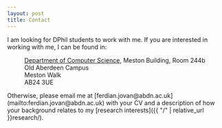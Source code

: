 ```yaml
---
layout: post
title: Contact
---
```


I am looking for DPhil students to work with me. If you are interested in working with me, I can be found in:
<dl>
  <dd><a href="https://www.abdn.ac.uk/ncs/departments/computing-science/index.php">Department of Computer Science</a>, Meston Building, Room 244b</dd>
  <dd>Old Aberdeen Campus</dd>
  <dd>Meston Walk</dd>
  <dd>AB24 3UE</dd>
</dl>
Otherwise, please email me at [ferdian.jovan@abdn.ac.uk](mailto:ferdian.jovan@abdn.ac.uk) with your CV and a description of how your background relates to my [research interests]({{ "/" | relative_url }}research/).
